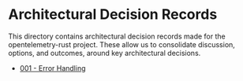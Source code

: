 # Architectural Decision Records

This directory contains architectural decision records made for the opentelemetry-rust project. These allow us to consolidate discussion, options, and outcomes, around key architectural decisions. 

* [001 - Error Handling](001_error_handling.md)
